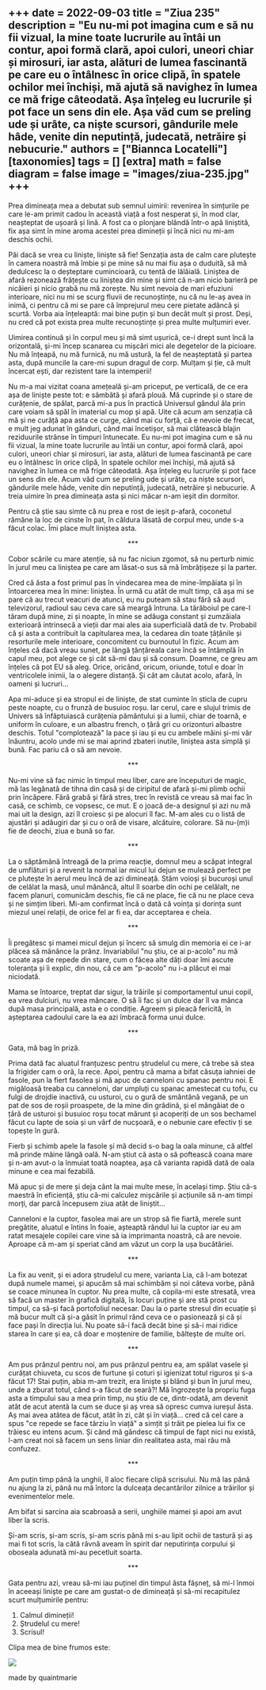 
+++
date = 2022-09-03
title = "Ziua 235"
description = "Eu nu-mi pot imagina cum e să nu fii vizual, la mine toate lucrurile au întâi un contur, apoi formă clară, apoi culori, uneori chiar și mirosuri, iar asta, alături de lumea fascinantă pe care eu o întâlnesc în orice clipă, în spatele ochilor mei închiși, mă ajută să navighez în lumea ce mă frige câteodată. Așa înțeleg eu lucrurile și pot face un sens din ele. Așa văd cum se preling ude și urâte, ca niște scursori, gândurile mele hâde, venite din neputință, judecată, netrăire și nebucurie."
authors = ["Biannca Locatelli"]
[taxonomies]
tags = []
[extra]
math = false
diagram = false
image = "images/ziua-235.jpg"
+++
---

Prea dimineața mea a debutat sub semnul uimirii: revenirea în simțurile pe care le-am primit cadou în această viață a fost nesperat și, în mod clar, neașteptat de ușoară și lină. A fost ca o plonjare blândă într-o apă liniștită, fix așa simt în mine aroma acestei prea dimineții și încă nici nu mi-am deschis ochii.

Păi dacă se vrea cu liniște, liniște să fie! Senzația asta de calm care plutește în camera noastră mă îmbie și pe mine să nu mai fiu așa o duduită, să mă dedulcesc la o deșteptare cumincioară, cu tentă de lălăială. Liniștea de afară rezonează frățește cu liniștea din mine și simt că n-am nicio barieră pe nicăieri și nicio grabă nu mă zorește. Nu simt nevoia de mari efuziuni interioare, nici nu mi se scurg fluvii de recunoștințe, nu că nu le-aș avea in inimă, ci pentru că mi se pare că împrejurul meu cere pietate adâncă și scurtă. Vorba aia înțeleaptă: mai bine puțin și bun decât mult și prost. Deși, nu cred că pot exista prea multe recunoștințe și prea multe mulțumiri ever.

Uimirea continuă și în corpul meu și mă simt ușurică, ce-i drept sunt încă la orizontală, și-mi încep scanarea cu mișcări mici ale degetelor de la picioare. Nu mă înțeapă, nu mă furnică, nu mă ustură, la fel de neașteptată și partea asta, după muncile la care-mi supun dragul de corp. Mulțam și ție, că mult încercat ești, dar rezistent tare la intemperii!

Nu m-a mai vizitat coana amețeală și-am priceput, pe verticală, de ce era așa de liniște peste tot: e sâmbătă și afară plouă. Mă cuprinde și o stare de curățenie, de spălat, parcă mi-a pus în practică Universul gândul ăla prin care voiam să spăl în imaterial cu mop și apă. Uite că acum am senzația că mă și ne curăță apa asta ce curge, când mai cu forță, că e nevoie de frecat, e mult jeg adunat în gânduri, când mai încetișor, să mai clătească blajin reziduurile strânse în timpuri întunecate. Eu nu-mi pot imagina cum e să nu fii vizual, la mine toate lucrurile au întâi un contur, apoi formă clară, apoi culori, uneori chiar și mirosuri, iar asta, alături de lumea fascinantă pe care eu o întâlnesc în orice clipă, în spatele ochilor mei închiși, mă ajută să navighez în lumea ce mă frige câteodată. Așa înțeleg eu lucrurile și pot face un sens din ele. Acum văd cum se preling ude și urâte, ca niște scursori, gândurile mele hâde, venite din neputință, judecată, netrăire și nebucurie. A treia uimire în prea dimineața asta și nici măcar n-am ieșit din dormitor.

Pentru că știe sau simte că nu prea e rost de ieșit p-afară, coconetul rămâne la loc de cinste în pat, în căldura lăsată de corpul meu, unde s-a făcut colac. Îmi place mult liniștea asta.

<p style="text-align: center;">***</p>

Cobor scările cu mare atenție, să nu fac niciun zgomot, să nu perturb nimic în jurul meu ca liniștea pe care am lăsat-o sus să mă îmbrățișeze și la parter.

Cred că ăsta a fost primul pas în vindecarea mea de mine-împăiata și în întoarcerea mea în mine: liniștea. În urmă cu atât de mult timp, că așa mi se pare că au trecut veacuri de atunci, eu nu puteam să stau fără să aud televizorul, radioul sau ceva care să meargă întruna. La tărăboiul pe care-l târam după mine, zi și noapte, în mine se adăuga constant și zumzăiala exterioară intrinsecă a vieții dar mai ales aia superficială dată de tv. Probabil că și asta a contribuit la capitularea mea, la cedarea din toate țâțânile și resorturile mele interioare, concomitent cu burnoutul în fizic. Acum am înțeles că dacă vreau sunet, pe lângă țânțăreala care încă se întâmplă în capul meu, pot alege ce și cât să-mi dau și să consum. Doamne, ce greu am înțeles că pot EU să aleg. Orice, oricând, oricum, oriunde, totul e doar în ventricolele inimii, la o alegere distanță. Și cât am căutat acolo, afară, în oameni și lucruri…

Apa mi-aduce și ea stropul ei de liniște, de stat cuminte în sticla de cupru peste noapte, cu o frunză de busuioc roșu. Iar cerul, care e slujul trimis de Univers să înfăptuiască curățenia pământului și a lumii, chiar de toarnă, e uniform în culoare, e un albastru french, o țâră gri cu orizonturi albastre deschis. Totul "complotează" la pace și iau și eu cu ambele mâini și-mi vâr înăuntru, acolo unde mi se mai aprind zbateri inutile, liniștea asta simplă și bună. Fac pariu că o să am nevoie.

<p style="text-align: center;">***</p>

Nu-mi vine să fac nimic în timpul meu liber, care are începuturi de magic, mă las legănată de tihna din casă și de ciripitul de afară și-mi plimb ochii prin încăpere. Fără grabă și fără stres, trec în revistă ce vreau să mai fac în casă, ce schimb, ce vopsesc, ce mut. E o joacă de-a designul și azi nu mă mai uit la design, azi îl croiesc și pe alocuri îl fac. M-am ales cu o listă de ajustări și adăugiri dar și cu o oră de visare, alcătuire, colorare. Să nu-(m)i fie de deochi, ziua e bună so far.

<p style="text-align: center;">***</p>

La o săptămână întreagă de la prima reacție, domnul meu a scăpat integral de umflături și a revenit la normal iar micul lui dejun se mulează perfect pe ce plutește în aerul meu încă de azi dimineață. Stăm voioși și bucuroși unul de celălat la masă, unul mănâncă, altul îl soarbe din ochi pe celălalt, ne facem planuri, comunicăm deschis, fie că ne place, fie că nu ne place ceva și ne simțim liberi. Mi-am confirmat încă o dată că voința și dorința sunt miezul unei relații, de orice fel ar fi ea, dar acceptarea e cheia.

<p style="text-align: center;">***</p>

Îi pregătesc și mamei micul dejun și încerc să smulg din memoria ei ce i-ar plăcea să mănânce la prânz. Invariabilul "nu știu, ce ai p-acolo" nu mă scoate așa de repede din stare, cum o făcea alte dăți doar îmi ascute toleranța și îi explic, din nou, că ce am "p-acolo" nu i-a plăcut ei mai niciodată.

Mama se întoarce, treptat dar sigur, la trăirile și comportamentul unui copil, ea vrea dulciuri, nu vrea mâncare. O să îi fac și un dulce dar îl va mânca după masa principală, asta e o condiție. Agreem și pleacă fericită, în așteptarea cadoului care la ea azi îmbracă forma unui dulce.

<p style="text-align: center;">***</p>

Gata, mă bag în priză.

Prima dată fac aluatul franțuzesc pentru ștrudelul cu mere, că trebe să stea la frigider cam o oră, la rece. Apoi, pentru că mama a bifat căsuța iahniei de fasole, pun la fiert fasolea și mă apuc de canneloni cu spanac pentru noi. E migăloasă treaba cu canneloni, dar umpluți cu spanac amestecat cu tofu, cu fulgi de drojdie inactivă, cu usturoi, cu o gură de smântână vegană, pe un pat de sos de roșii proaspete, de la mine din grădină, și el mângâiat de o țâră de usturoi și busuioc roșu tocat mărunt și acoperiți de un sos bechamel făcut cu lapte de soia și un vârf de nucșoară, e o nebunie care efectiv ți se topește în gură.

Fierb și schimb apele la fasole și mă decid s-o bag la oala minune, că altfel mă prinde mâine lângă oală. N-am știut că asta o să poftească coana mare și n-am avut-o la înmuiat toată noaptea, așa că varianta rapidă dată de oala minune e cea mai fezabilă.

Mă apuc și de mere și deja cânt la mai multe mese, în același timp. Știu că-s maestră în eficiență, știu că-mi calculez mișcările și acțiunile să n-am timpi morți, dar parcă începusem ziua atât de liniștit…

Canneloni e la cuptor, fasolea mai are un strop să fie fiartă, merele sunt pregătite, aluatul e întins în foaie, așteaptă rândul lui la cuptor iar eu am ratat mesajele copilei care vine să ia imprimanta noastră, că are nevoie. Aproape că m-am și speriat când am văzut un corp la ușa bucătăriei.

<p style="text-align: center;">***</p>

La fix au venit, și ei adora ștrudelul cu mere, varianta Lia, că l-am botezat după numele mamei, și apucăm să mai schimbăm și noi câteva vorbe, până se coace minunea în cuptor. Nu prea multe, că copila-mi este stresată, vrea să facă un master în grafică digitală, îs locuri puține și are stă prost cu timpul, ca să-și facă portofoliul necesar. Dau la o parte stresul din ecuație și mă bucur mult că și-a găsit în primul rând ceva ce o pasionează și că și face pași în direcția lui. Nu poate să-i facă decât bine și să-i mai ridice starea în care și ea, că doar e moștenire de familie, băltește de multe ori.

<p style="text-align: center;">***</p>

Am pus prânzul pentru noi, am pus prânzul pentru ea, am spălat vasele și curățat chiuveta, cu scos de furtune și coturi și igienizat totul riguros și s-a făcut 17! Stai puțin, abia m-am trezit, era liniște și blând și bun în jurul meu, unde a zburat totul, când s-a făcut de seară?! Mă îngrozește la propriu fuga asta a timpului sau a mea prin timp, nu știu de ce, dintr-odată, am devenit atât de acut atentă la cum se duce și aș vrea să opresc cumva iureșul ăsta. Aș mai avea atâtea de făcut, atât în zi, cât și în viață… cred că cel care a spus "ce repede se face târziu în viață" a simțit și trăit pe pielea lui fix ce trăiesc eu intens acum. Și când mă gândesc că timpul de fapt nici nu există, l-am creat noi să facem un sens liniar din realitatea asta, mai rău mă confuzez.

<p style="text-align: center;">***</p>

Am puțin timp până la unghii, îl aloc fiecare clipă scrisului. Nu mă las până nu ajung la zi, până nu mă întorc la dulceața decantărilor zilnice a trăirilor și evenimentelor mele.

Am bifat si sarcina aia scabroasă a serii, unghiile mamei și apoi am avut liber la scris.

Și-am scris, și-am scris, și-am scris până mi s-au lipit ochii de tastură și aș mai fi tot scris, la câtă râvnă aveam în spirit dar neputirința corpului și oboseala adunată mi-au pecetluit soarta.

<p style="text-align: center;">***</p>

Gata pentru azi, vreau să-mi iau puținel din timpul ăsta fâșneț, să mi-l înmoi în aceeași liniște pe care am gustat-o de dimineață și să-mi recapitulez scurt mulțumirile pentru:
1. Calmul dimineții!
2. Ștrudelul cu mere!
3. Scrisul!

Clipa mea de bine frumos este:

<div class="flex justify-center">
  <img src="images/buhu.jpeg" />
</div>

made by quaintmarie
